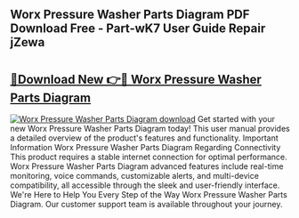 ## Worx Pressure Washer Parts Diagram PDF Download Free - Part-wK7 User Guide Repair jZewa

# <h2><a href="http://dfp3grz.blite.top/?on=Worx+Pressure+Washer+Parts+Diagram">🔗Download New 👉🔴 Worx Pressure Washer Parts Diagram</a></h2>

[![Worx Pressure Washer Parts Diagram download](https://i.imgur.com/lujVjoI.png)](http://dfp3grz.blite.top/?on=Worx+Pressure+Washer+Parts+Diagram)
Get started with your new Worx Pressure Washer Parts Diagram today! This user manual provides a detailed overview of the product's features and functionality. Important Information Worx Pressure Washer Parts Diagram Regarding Connectivity This product requires a stable internet connection for optimal performance. Worx Pressure Washer Parts Diagram advanced features include real-time monitoring, voice commands, customizable alerts, and multi-device compatibility, all accessible through the sleek and user-friendly interface. We're Here to Help You Every Step of the Way Worx Pressure Washer Parts Diagram. Our customer support team is available throughout your journey.
